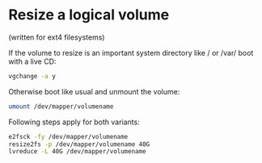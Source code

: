 # Resize a logical volume 
(written for ext4 filesystems)

If the volume to resize is an important system directory like / or /var/ boot with a live CD:
```bash
vgchange -a y
```  
Otherwise boot like usual and unmount the volume: 
```bash
umount /dev/mapper/volumename
```  

Following steps apply for both variants:
```bash
e2fsck -fy /dev/mapper/volumename
resize2fs -p /dev/mapper/volumename 40G
lvreduce -L 40G /dev/mapper/volumename
```
